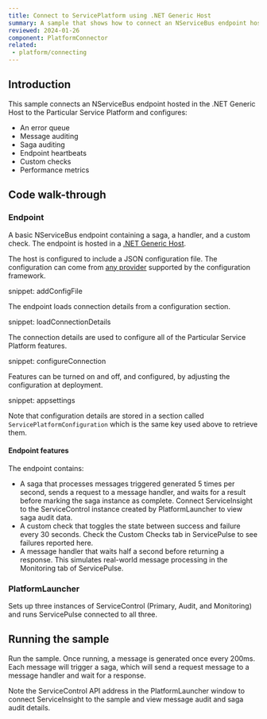 ```yaml
---
title: Connect to ServicePlatform using .NET Generic Host
summary: A sample that shows how to connect an NServiceBus endpoint hosted in the .NET Generic Host to the Particular Service Platform
reviewed: 2024-01-26
component: PlatformConnector
related:
 - platform/connecting
---
```


## Introduction

This sample connects an NServiceBus endpoint hosted in the .NET Generic Host to the Particular Service Platform and configures:

- An error queue
- Message auditing
- Saga auditing
- Endpoint heartbeats
- Custom checks
- Performance metrics

## Code walk-through

### Endpoint

A basic NServiceBus endpoint containing a saga, a handler, and a custom check. The endpoint is hosted in a [.NET Generic Host](https://docs.microsoft.com/en-us/dotnet/core/extensions/generic-host).

The host is configured to include a JSON configuration file. The configuration can come from [any provider](https://docs.microsoft.com/en-us/dotnet/core/extensions/configuration-providers) supported by the configuration framework.

snippet: addConfigFile

The endpoint loads connection details from a configuration section.

snippet: loadConnectionDetails

The connection details are used to configure all of the Particular Service Platform features.

snippet: configureConnection

Features can be turned on and off, and configured, by adjusting the configuration at deployment.

snippet: appsettings

Note that configuration details are stored in a section called `ServicePlatformConfiguration` which is the same key used above to retrieve them.

#### Endpoint features

The endpoint contains:

- A saga that processes messages triggered generated 5 times per second, sends a request to a message handler, and waits for a result before marking the saga instance as complete. Connect ServiceInsight to the ServiceControl instance created by PlatformLauncher to view saga audit data.
- A custom check that toggles the state between success and failure every 30 seconds. Check the Custom Checks tab in ServicePulse to see failures reported here.
- A message handler that waits half a second before returning a response. This simulates real-world message processing in the Monitoring tab of ServicePulse.

### PlatformLauncher

Sets up three instances of ServiceControl (Primary, Audit, and Monitoring) and runs ServicePulse connected to all three.

## Running the sample

Run the sample. Once running, a message is generated once every 200ms. Each message will trigger a saga, which will send a request message to a message handler and wait for a response.

Note the ServiceControl API address in the PlatformLauncher window to connect ServiceInsight to the sample and view message audit and saga audit details.
